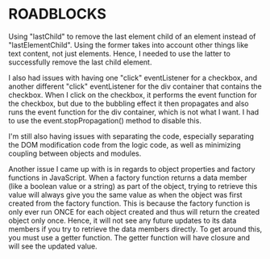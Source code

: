 # ROADBLOCKS

Using "lastChild" to remove the last element child of an element instead of "lastElementChild". Using the former takes into account other things like text content, not just elements. Hence, I needed to use the latter to successfully remove the last child element.

I also had issues with having one "click" eventListener for a checkbox, and another different "click" eventListener for the div container that contains the checkbox. When I click on the checkbox, it performs the event function for the checkbox, but due to the bubbling effect it then propagates and also runs the event function for the div container, which is not what I want. I had to use the event.stopPropagation() method to disable this.

I'm still also having issues with separating the code, especially separating the DOM modification code from the logic code, as well as minimizing coupling between objects and modules. 

Another issue I came up with is in regards to object properties and factory functions in JavaScript. When a factory function returns a data member (like a boolean value or a string) as part of the object, trying to retrieve this value will always give you the same value as when the object was first created from the factory function. This is because the factory function is only ever run ONCE for each object created and thus will return the created object only once. Hence, it will not see any future updates to its data members if you try to retrieve the data members directly. To get around this, you must use a getter function. The getter function will have closure and will see the updated value. 